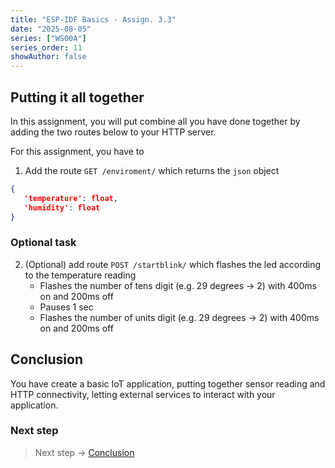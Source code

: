 ```yaml
---
title: "ESP-IDF Basics - Assign. 3.3"
date: "2025-08-05"
series: ["WS00A"]
series_order: 11
showAuthor: false
---
```


## Putting it all together


In this assignment, you will put combine all you have done together by adding the two routes below to your HTTP server.

For this assignment, you have to

1. Add the route `GET /enviroment/` which returns the `json` object

```json
{
   'temperature': float,
   'humidity': float
}
```

### Optional task

2. (Optional) add route `POST /startblink/` which flashes the led according to the temperature reading
   * Flashes the number of tens digit (e.g. 29 degrees &rarr; 2) with 400ms on and 200ms off
   * Pauses 1 sec
   * Flashes the number of units digit (e.g. 29 degrees &rarr; 2) with 400ms on and 200ms off


## Conclusion

You have create a basic IoT application, putting together sensor reading and HTTP connectivity, letting external services to interact with your application.

### Next step

> Next step &rarr; [Conclusion](#conclusion)
